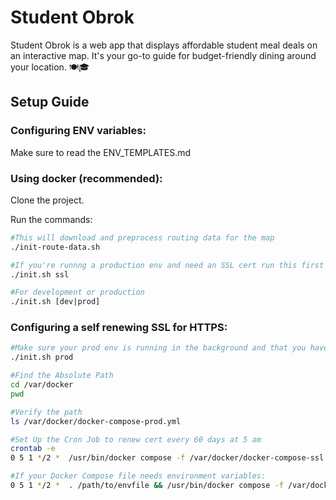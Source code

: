 # Student Obrok

Student Obrok is a web app that displays affordable student meal deals on an interactive map. It's your go-to guide for budget-friendly dining around your location. 🍽️🎓

## Setup Guide

### Configuring ENV variables:

Make sure to read the ENV_TEMPLATES.md

### Using docker (recommended):

Clone the project. <br>

Run the commands:
```bash
#This will download and preprocess routing data for the map
./init-route-data.sh

#If you're runnng a production env and need an SSL cert run this first then down the container.
./init.sh ssl 

#For development or production
./init.sh [dev|prod]
```

### Configuring a self renewing SSL for HTTPS:

```bash
#Make sure your prod env is running in the background and that you have cron installed & running
./init.sh prod

#Find the Absolute Path
cd /var/docker
pwd

#Verify the path
ls /var/docker/docker-compose-prod.yml

#Set Up the Cron Job to renew cert every 60 days at 5 am
crontab -e
0 5 1 */2 *  /usr/bin/docker compose -f /var/docker/docker-compose-ssl.yml up certbot

#If your Docker Compose file needs environment variables:
0 5 1 */2 *  . /path/to/envfile && /usr/bin/docker compose -f /var/docker/docker-compose-ssl.yml up certbot
```